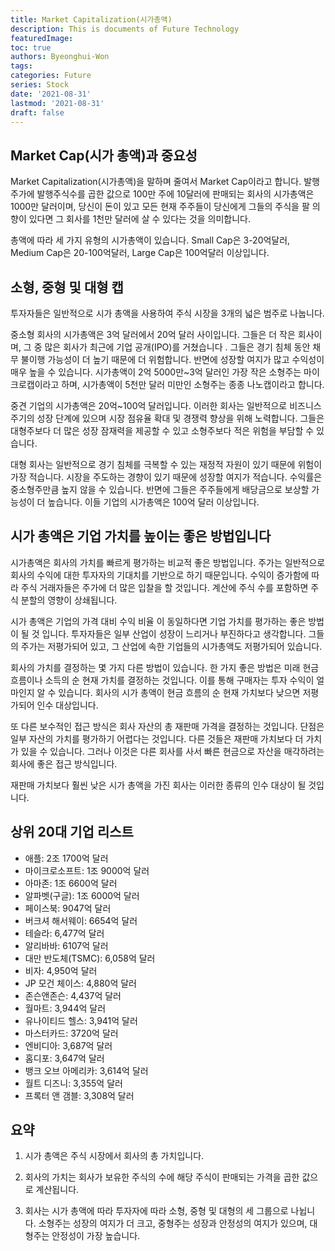 ```yaml
---
title: Market Capitalization(시가총액)
description: This is documents of Future Technology
featuredImage: 
toc: true
authors: Byeonghui-Won
tags:
categories: Future
series: Stock
date: '2021-08-31'
lastmod: '2021-08-31'
draft: false
---
```


## Market Cap(시가 총액)과 중요성

Market Capitalization(시가총액)을 말하며 줄여서 Market Cap이라고 합니다. 발행주가에 발행주식수를 곱한 값으로 100만 주에 10달러에 판매되는 회사의 시가총액은 1000만 달러이며, 당신이 돈이 있고 모든 현재 주주들이 당신에게 그들의 주식을 팔 의향이 있다면 그 회사를 1천만 달러에 살 수 있다는 것을 의미합니다.

총액에 따라 세 가지 유형의 시가총액이 있습니다. Small Cap은 3-20억달러, Medium Cap은 20-100억달러, Large Cap은 100억달러 이상입니다. 

## 소형, 중형 및 대형 캡

투자자들은 일반적으로 시가 총액을 사용하여 주식 시장을 3개의 넓은 범주로 나눕니다.

중소형 회사의 시가총액은 3억 달러에서 20억 달러 사이입니다. 그들은 더 작은 회사이며, 그 중 많은 회사가 최근에 기업 공개(IPO)를 거쳤습니다 . 그들은 경기 침체 동안 채무 불이행 가능성이 더 높기 때문에 더 위험합니다. 반면에 성장할 여지가 많고 수익성이 매우 높을 수 있습니다. 시가총액이 2억 5000만~3억 달러인 가장 작은 소형주는 마이크로캡이라고 하며, 시가총액이 5천만 달러 미만인 소형주는 종종 나노캡이라고 합니다.

중견 기업의 시가총액은 20억~100억 달러입니다. 이러한 회사는 일반적으로 비즈니스 주기의 성장 단계에 있으며 시장 점유율 확대 및 경쟁력 향상을 위해 노력합니다. 그들은 대형주보다 더 많은 성장 잠재력을 제공할 수 있고 소형주보다 적은 위험을 부담할 수 있습니다.

대형 회사는 일반적으로 경기 침체를 극복할 수 있는 재정적 자원이 있기 때문에 위험이 가장 적습니다. 시장을 주도하는 경향이 있기 때문에 성장할 여지가 적습니다. 수익률은 중소형주만큼 높지 않을 수 있습니다. 반면에 그들은 주주들에게 배당금으로 보상할 가능성이 더 높습니다. 이들 기업의 시가총액은 100억 달러 이상입니다.

## 시가 총액은 기업 가치를 높이는 좋은 방법입니다

시가총액은 회사의 가치를 빠르게 평가하는 비교적 좋은 방법입니다. 주가는 일반적으로 회사의 수익에 대한 투자자의 기대치를 기반으로 하기 때문입니다. 수익이 증가함에 따라 주식 거래자들은 주가에 더 많은 입찰을 할 것입니다. 계산에 주식 수를 포함하면 주식 분할의 영향이 상쇄됩니다.

시가 총액은 기업의 가격 대비 수익 비율 이 동일하다면 기업 가치를 평가하는 좋은 방법이 될 것 입니다. 투자자들은 일부 산업이 성장이 느리거나 부진하다고 생각합니다. 그들의 주가는 저평가되어 있고, 그 산업에 속한 기업들의 시가총액도 저평가되어 있습니다.

회사의 가치를 결정하는 몇 가지 다른 방법이 있습니다. 한 가지 좋은 방법은 미래 현금 흐름이나 소득의 순 현재 가치를 결정하는 것입니다. 이를 통해 구매자는 투자 수익이 얼마인지 알 수 있습니다. 회사의 시가 총액이 현금 흐름의 순 현재 가치보다 낮으면 저평가되어 인수 대상입니다.

또 다른 보수적인 접근 방식은 회사 자산의 총 재판매 가격을 결정하는 것입니다. 단점은 일부 자산의 가치를 평가하기 어렵다는 것입니다. 다른 것들은 재판매 가치보다 더 가치가 있을 수 있습니다. 그러나 이것은 다른 회사를 사서 빠른 현금으로 자산을 매각하려는 회사에 좋은 접근 방식입니다.

재판매 가치보다 훨씬 낮은 시가 총액을 가진 회사는 이러한 종류의 인수 대상이 될 것입니다.

## 상위 20대 기업 리스트 

+ 애플: 2조 1700억 달러
+ 마이크로소프트: 1조 9000억 달러
+ 아마존: 1조 6600억 달러
+ 알파벳(구글): 1조 6000억 달러
+ 페이스북: 9047억 달러
+ 버크셔 해서웨이: 6654억 달러
+ 테슬라: 6,477억 달러
+ 알리바바: 6107억 달러
+ 대만 반도체(TSMC): 6,058억 달러
+ 비자: 4,950억 달러
+ JP 모건 체이스: 4,880억 달러
+ 존슨앤존슨: 4,437억 달러
+ 월마트: 3,944억 달러
+ 유나이티드 헬스: 3,941억 달러
+ 마스터카드: 3720억 달러
+ 엔비디아: 3,687억 달러
+ 홈디포: 3,647억 달러
+ 뱅크 오브 아메리카: 3,614억 달러
+ 월트 디즈니: 3,355억 달러
+ 프록터 앤 갬블: 3,308억 달러

## 요약

1. 시가 총액은 주식 시장에서 회사의 총 가치입니다.

2. 회사의 가치는 회사가 보유한 주식의 수에 해당 주식이 판매되는 가격을 곱한 값으로 계산됩니다. 

3. 회사는 시가 총액에 따라 투자자에 따라 소형, 중형 및 대형의 세 그룹으로 나뉩니다.
소형주는 성장의 여지가 더 크고, 중형주는 성장과 안정성의 여지가 있으며, 대형주는 안정성이 가장 높습니다.
